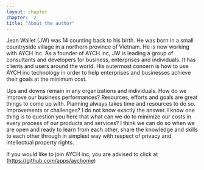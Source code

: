 ```yaml
---
layout: chapter
chapter: -2
title: "About the author"
---
```


Jean Wallet (JW) was 14 counting back to his birth. He was born in a small countryside village in a northern province of Vietnam. 
He is now working with AYCH inc. As a founder of AYCH inc, JW is leading a group of consultants and developers for business, enterprises and individuals. It has clients and users around the world.
His outermost concern is how to use AYCH inc technology in order to help enterprises and businesses achieve their goals at the minimum cost.

Ups and downs remain in any organizations and individuals. How do we improve our business performances?
Resources, efforts and goals are great things to come up with. Planning always takes time and resources to do so. Improvements or challenges? I do not know exactly the answer. I know one thing is to question you here that what can we do to minimize our costs in every process of our products and services?
I think we can do so when we are open and ready to learn from each other, share the knowledge and skills to each other through in simplest way with respect of privacy and intellectual property rights.

If you would like to join AYCH inc, you are advised to click at (https://github.com/apps/aychome)
